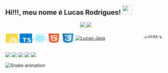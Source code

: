 ## Hi!!!, meu nome é Lucas Rodrigues! <img src="https://c.tenor.com/yIFG-IEbEVUAAAAi/running-inosuke-hashibara.gif" width="30" height="30" />

<div align="center">
  <a href="https://github.com/Lucas123zx">
<img height="160em" src="https://github-readme-stats.vercel.app/api?username=Lucas123zx&show_icons=true&theme=dracula&include_all_commits=true&count_private=true"/>  
<img height="160em" src="https://github-readme-stats.vercel.app/api/top-langs/?username=Lucas123zx&layout=compact&langs_count=7&theme=dracula"/>
</div>  
  <div style="display: inline_block"><br>
  <img align="center" alt="Lucas-Js" height="30" width="40" src="https://raw.githubusercontent.com/devicons/devicon/master/icons/javascript/javascript-plain.svg">
  <img align="center" alt="Lucas-Ts" height="30" width="40" src="https://raw.githubusercontent.com/devicons/devicon/master/icons/typescript/typescript-plain.svg">
  <img align="center" alt="Lucas-React" height="30" width="40" src="https://raw.githubusercontent.com/devicons/devicon/master/icons/react/react-original.svg">
  <img align="center" alt="Lucas-HTML" height="30" width="40" src="https://raw.githubusercontent.com/devicons/devicon/master/icons/html5/html5-original.svg">
  <img align="center" alt="Lucas-CSS" height="30" width="40" src="https://raw.githubusercontent.com/devicons/devicon/master/icons/css3/css3-original.svg">
  <img align="center" alt="Lucas-Java" height="30" width="40" src="https://raw.githubusercontent.com/jmnote/z-icons/master/svg/java.svg">
<img align="right" alt="Lucas-pic" height="150" style="border-radius:50px;" src="https://i.pinimg.com/564x/0d/d7/28/0dd728edb51c44086b41516b473c1ed7.jpg">
</div>
  
   ##
  
<div> 
  <a href="https://www.youtube.com/channel/UCLHaj-goCrM0AlliDi4pClA" target="_blank"><img src="https://img.shields.io/badge/YouTube-FF0000?style=for-the-badge&logo=youtube&logoColor=white" target="_blank"></a>
  <a href="https://www.instagram.com/luka_rodriigues/" target="_blank"><img src="https://img.shields.io/badge/-Instagram-%23E4405F?style=for-the-badge&logo=instagram&logoColor=white" target="_blank"></a>
  <a href="https://discord.com/channels/@me" target="_blank"><img src="https://img.shields.io/badge/Discord-7289DA?style=for-the-badge&logo=discord&logoColor=white" target="_blank"></a> 
<a href = "mailto:lozkillers@gmail.com"><img src="https://img.shields.io/badge/-Gmail-%23333?style=for-the-badge&logo=gmail&logoColor=white" target="_blank"></a>
  <a href="https://www.linkedin.com/in/lucas-rodrigues-483a83198/" target="_blank"><img src="https://img.shields.io/badge/-LinkedIn-%230077B5?style=for-the-badge&logo=linkedin&logoColor=white" target="_blank"></a> 
  
  ![Snake animation](https://github.com/lucas123zx/rafaballerini/blob/output/github-contribution-grid-snake.svg)
 
  </div>
  
